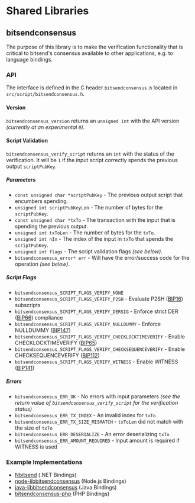 Shared Libraries
================

## bitsendconsensus

The purpose of this library is to make the verification functionality that is critical to bitsend's consensus available to other applications, e.g. to language bindings.

### API

The interface is defined in the C header `bitsendconsensus.h` located in  `src/script/bitsendconsensus.h`.

#### Version

`bitsendconsensus_version` returns an `unsigned int` with the API version *(currently at an experimental `0`)*.

#### Script Validation

`bitsendconsensus_verify_script` returns an `int` with the status of the verification. It will be `1` if the input script correctly spends the previous output `scriptPubKey`.

##### Parameters
- `const unsigned char *scriptPubKey` - The previous output script that encumbers spending.
- `unsigned int scriptPubKeyLen` - The number of bytes for the `scriptPubKey`.
- `const unsigned char *txTo` - The transaction with the input that is spending the previous output.
- `unsigned int txToLen` - The number of bytes for the `txTo`.
- `unsigned int nIn` - The index of the input in `txTo` that spends the `scriptPubKey`.
- `unsigned int flags` - The script validation flags *(see below)*.
- `bitsendconsensus_error* err` - Will have the error/success code for the operation *(see below)*.

##### Script Flags
- `bitsendconsensus_SCRIPT_FLAGS_VERIFY_NONE`
- `bitsendconsensus_SCRIPT_FLAGS_VERIFY_P2SH` - Evaluate P2SH ([BIP16](https://github.com/bitsend/bips/blob/master/bip-0016.mediawiki)) subscripts
- `bitsendconsensus_SCRIPT_FLAGS_VERIFY_DERSIG` - Enforce strict DER ([BIP66](https://github.com/bitsend/bips/blob/master/bip-0066.mediawiki)) compliance
- `bitsendconsensus_SCRIPT_FLAGS_VERIFY_NULLDUMMY` - Enforce NULLDUMMY ([BIP147](https://github.com/bitsend/bips/blob/master/bip-0147.mediawiki))
- `bitsendconsensus_SCRIPT_FLAGS_VERIFY_CHECKLOCKTIMEVERIFY` - Enable CHECKLOCKTIMEVERIFY ([BIP65](https://github.com/bitsend/bips/blob/master/bip-0065.mediawiki))
- `bitsendconsensus_SCRIPT_FLAGS_VERIFY_CHECKSEQUENCEVERIFY` - Enable CHECKSEQUENCEVERIFY ([BIP112](https://github.com/bitsend/bips/blob/master/bip-0112.mediawiki))
- `bitsendconsensus_SCRIPT_FLAGS_VERIFY_WITNESS` - Enable WITNESS ([BIP141](https://github.com/bitsend/bips/blob/master/bip-0141.mediawiki))

##### Errors
- `bitsendconsensus_ERR_OK` - No errors with input parameters *(see the return value of `bitsendconsensus_verify_script` for the verification status)*
- `bitsendconsensus_ERR_TX_INDEX` - An invalid index for `txTo`
- `bitsendconsensus_ERR_TX_SIZE_MISMATCH` - `txToLen` did not match with the size of `txTo`
- `bitsendconsensus_ERR_DESERIALIZE` - An error deserializing `txTo`
- `bitsendconsensus_ERR_AMOUNT_REQUIRED` - Input amount is required if WITNESS is used

### Example Implementations
- [Nbitsend](https://github.com/NicolasDorier/Nbitsend/blob/master/Nbitsend/Script.cs#L814) (.NET Bindings)
- [node-libbitsendconsensus](https://github.com/bitpay/node-libbitsendconsensus) (Node.js Bindings)
- [java-libbitsendconsensus](https://github.com/dexX7/java-libbitsendconsensus) (Java Bindings)
- [bitsendconsensus-php](https://github.com/Bit-Wasp/bitsendconsensus-php) (PHP Bindings)

